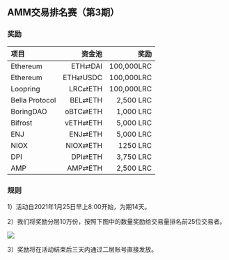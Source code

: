 ## AMM交易排名赛（第3期）


### 奖励

| **项目** | **资金池** | **奖励** |
| :--- | ---: | ---: |
Ethereum | ETH⇄DAI  | 100,000LRC
Ethereum | ETH⇄USDC | 100,000LRC
Loopring | LRC⇄ETH | 100,000LRC
Bella Protocol | BEL⇄ETH |  2,500 LRC
BoringDAO | oBTC⇄ETH |  1,000 LRC
Bifrost | vETH⇄ETH |  5,000 LRC
ENJ | ENJ⇄ETH |  5,000 LRC
NIOX | NIOX⇄ETH |  1250 LRC
DPI | DPI⇄ETH |  3,750 LRC
AMP | AMP⇄ETH |  2,500 LRC




### 规则


1）活动自2021年1月25日早上8:00开始，为期14天。

2）我们将奖励分层10万份，按照下图中的数量奖励给交易量排名前25位交易者。

![](/markdown/images/program_2.png "")

3）奖励将在活动结束后三天内通过二层账号直接发放。
